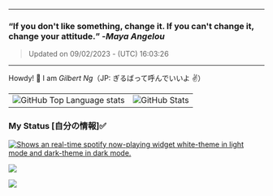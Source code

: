 
---
### **<q>If you don't like something, change it. If you can't change it, change your attitude.</q>** -<em>Maya Angelou</em>
> Updated on 09/02/2023 - (UTC) 16:03:26
---


Howdy! 👋 I am *Gilbert Ng*（JP: ぎるばって呼んでいいよ ✌️）

<table><tr><td><picture><source media="(prefers-color-scheme: dark)" srcset="https://github-readme-stats-eniocvy92-ngzhekai.vercel.app/api/top-langs/?username=ngzhekai&layout=compact&theme=material-palenight&bg_color=00000000&hide_border=true&custom_title=Most+Used+Programming+Languages"><source media="(prefers-color-scheme: light)" srcset="https://github-readme-stats-eniocvy92-ngzhekai.vercel.app/api/top-langs/?username=ngzhekai&layout=compact&theme=buefy&hide_border=true&custom_title=Most+Used+Programming+Languages"><img alt="GitHub Top Language stats" src="https://github-readme-stats-eniocvy92-ngzhekai.vercel.app/api/top-langs/?username=ngzhekai&layout=compact&theme=material-palenight&bg_color=00000000&hide_border=true&custom_title=Most+Used+Programming+Languages"></picture></td><td><picture><source media="(prefers-color-scheme: dark)" srcset="https://github-readme-stats-eniocvy92-ngzhekai.vercel.app/api?username=ngzhekai&show_icons=true&count_private=true&theme=material-palenight&bg_color=00000000&hide_border=true&line_height=33&custom_title=Zhe+Kai's+GitHub+Statistics"><source media="(prefers-color-scheme: light)" srcset="https://github-readme-stats-eniocvy92-ngzhekai.vercel.app/api?username=ngzhekai&show_icons=true&count_private=true&theme=buefy&hide_border=true&line_height=33&custom_title=Zhe+Kai's+GitHub+Statistics"><img alt="GitHub Stats" src="https://github-readme-stats-eniocvy92-ngzhekai.vercel.app/api?username=ngzhekai&show_icons=true&count_private=true&theme=material-palenight&bg_color=00000000&hide_border=true&line_height=33&custom_title=Zhe+Kai's+GitHub+Statistics"></picture></td></tr></table>

### My Status [自分の情報]✅

<a href="https://open.spotify.com/user/flxv095c8u53mlz4cjvagkgzl" target="_blank" rel="noopener noreferrer"><picture><source media="(prefers-color-scheme: dark)" srcset="https://spotify-readme-ofldzkxst-ngzhekai.vercel.app/api?rainbow=true"><source media="(prefers-color-scheme: light)" srcset="https://spotify-readme-ofldzkxst-ngzhekai.vercel.app/api?rainbow=true&theme=dark"><img alt="Shows an real-time spotify now-playing widget white-theme in light mode and dark-theme in dark mode." src="https://spotify-readme-ofldzkxst-ngzhekai.vercel.app/api?rainbow=true"></picture></a>

![](https://www.codewars.com/users/Giruba/badges/large)

![](https://www.gif-vif.com/media/Hackerman.gif)

